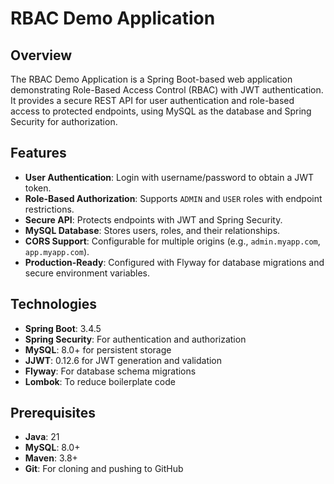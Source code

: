 # RBAC Demo Application

## Overview
The RBAC Demo Application is a Spring Boot-based web application demonstrating Role-Based Access Control (RBAC) with JWT authentication. It provides a secure REST API for user authentication and role-based access to protected endpoints, using MySQL as the database and Spring Security for authorization.

## Features
- **User Authentication**: Login with username/password to obtain a JWT token.
- **Role-Based Authorization**: Supports `ADMIN` and `USER` roles with endpoint restrictions.
- **Secure API**: Protects endpoints with JWT and Spring Security.
- **MySQL Database**: Stores users, roles, and their relationships.
- **CORS Support**: Configurable for multiple origins (e.g., `admin.myapp.com`, `app.myapp.com`).
- **Production-Ready**: Configured with Flyway for database migrations and secure environment variables.

## Technologies
- **Spring Boot**: 3.4.5
- **Spring Security**: For authentication and authorization
- **MySQL**: 8.0+ for persistent storage
- **JJWT**: 0.12.6 for JWT generation and validation
- **Flyway**: For database schema migrations
- **Lombok**: To reduce boilerplate code

## Prerequisites
- **Java**: 21
- **MySQL**: 8.0+
- **Maven**: 3.8+
- **Git**: For cloning and pushing to GitHub